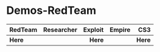 # Demos-RedTeam
               

| RedTeam |Researcher| Exploit |  Empire  |   CS3  | 
|:---|-----------:|------------------:|----------------:|------------------:|  
|**Here**||**Here**| |**Here**||**Here**| |**Here**| |**Here**|

